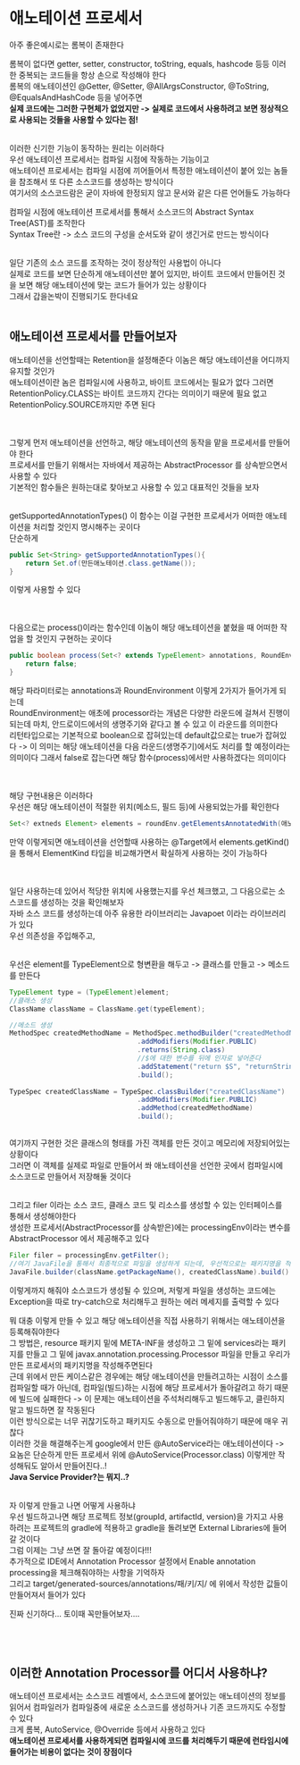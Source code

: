 # 애노테이션 프로세서
아주 좋은예시로는 롬복이 존재한다 <br>

롬복이 없다면 getter, setter, constructor, toString, equals, hashcode 등등 이러한 중복되는 코드들을 항상 손으로 작성해야 한다 <br>
롬복의 애노테이션인 @Getter, @Setter, @AllArgsConstructor, @ToString, @EqualsAndHashCode 등을 넣어주면 <br>
**실제 코드에는 그러한 구현체가 없었지만 -> 실제로 코드에서 사용하려고 보면 정상적으로 사용되는 것들을 사용할 수 있다는 점!** <br>
<br>

이러한 신기한 기능이 동작하는 원리는 이러하다 <br>
우선 애노테이션 프로세서는 컴파일 시점에 작동하는 기능이고 <br>
애노테이션 프로세서는 컴파일 시점에 끼어들어서 특정한 애노테이션이 붙어 있는 놈들을 참조해서 또 다른 소스코드를 생성하는 방식이다 <br>
여기서의 소스코드람은 굳이 자바에 한정되지 않고 문서와 같은 다른 언어들도 가능하다 <br>

컴파일 시점에 애노테이션 프로세서를 통해서 소스코드의 Abstract Syntax Tree(AST)를 조작한다 <br>
Syntax Tree란 -> 소스 코드의 구성을 순서도와 같이 생긴거로 만드는 방식이다 <br>
<br>

일단 기존의 소스 코드를 조작하는 것이 정상적인 사용법이 아니다 <br>
실제로 코드를 보면 단순하게 애노테이션만 붙어 있지만, 바이트 코드에서 만들어진 것을 보면 해당 애노테이션에 맞는 코드가 들어가 있는 상황이다 <br>
그래서 갑을논박이 진행되기도 한다네요 <br>
<br>


## 애노테이션 프로세서를 만들어보자
애노테이션을 선언할때는 Retention을 설정해준다 이놈은 해당 애노테이션을 어디까지 유지할 것인가 <br> 
애노테이션이란 놈은 컴파일시에 사용하고, 바이트 코드에서는 필요가 없다 그러면 RetentionPolicy.CLASS는 바이트 코드까지 간다는 의미이기 때문에 필요 없고 RetentionPolicy.SOURCE까지만 주면 된다 <br>
<br><br>

그렇게 먼저 애노테이션을 선언하고, 해당 애노테이션의 동작을 맡을 프로세서를 만들어야 한다 <br>
프로세서를 만들기 위해서는 자바에서 제공하는 AbstractProcessor 를 상속받으면서 사용할 수 있다 <br>
기본적인 함수들은 원하는대로 찾아보고 사용할 수 있고 대표적인 것들을 보자 <br>
<br>

getSupportedAnnotationTypes() 이 함수는 이걸 구현한 프로세서가 어떠한 애노테이션을 처리할 것인지 명시해주는 곳이다 <br>
단순하게 <br>
```java
public Set<String> getSupportedAnnotationTypes(){
    return Set.of(만든애노테이션.class.getName());
}
```
이렇게 사용할 수 있다 <br>
<br><br>

다음으로는 process()이라는 함수인데 이놈이 해당 애노테이션을 붙혔을 때 어떠한 작업을 할 것인지 구현하는 곳이다 <br>
```java
public boolean process(Set<? extends TypeElement> annotations, RoundEnvirnment roundEnv){
    return false;
}
```
해당 파라미터로는 annotations과 RoundEnvironment 이렇게 2가지가 들어가게 되는데 <br>
RoundEnvironment는 애초에 processor라는 개념은 다양한 라운드에 걸쳐서 진행이되는데 마치, 안드로이드에서의 생명주기와 같다고 볼 수 있고 이 라운드를 의미한다 <br>
리턴타입으로는 기본적으로 boolean으로 잡혀있는데 default값으로는 true가 잡혀있다 -> 이 의미는 해당 애노테이션을 다음 라운드(생명주기)에서도 처리를 할 예정이라는 의미이다 그래서 false로 잡는다면 해당 함수(process)에서만 사용하겠다는 의미이다 <br>
<br><br>

해당 구현내용은 이러하다 <br>
우선은 해당 애노테이션이 적절한 위치(메소드, 필드 등)에 사용되었는가를 확인한다 <br>
```java
Set<? extneds Element> elements = roundEnv.getElementsAnnotatedWith(애노테이션.class);
```

만약 이렇게되면 애노테이션을 선언할때 사용하는 @Target에서 elements.getKind()을 통해서 ElementKind 타입을 비교해가면서 확실하게 사용하는 것이 가능하다 <br>
<br><br>

일단 사용하는데 있어서 적당한 위치에 사용했는지를 우선 체크했고, 그 다음으로는 소스코드를 생성하는 것을 확인해보자 <br>
자바 소스 코드를 생성하는데 아주 유용한 라이브러리는 Javapoet 이라는 라이브러리가 있다 <br>
우선 의존성을 주입해주고, <br><br>

우선은 element를 TypeElement으로 형변환을 해두고 -> 클래스를 만들고 -> 메소드를 만든다
```java
TypeElement type = (TypeElement)element;
//클래스 생성
ClassName className = ClassName.get(typeElement);

//메소드 생성
MethodSpec createdMethodName = MethodSpec.methodBuilder("createdMethodName")
                                .addModifiers(Modifier.PUBLIC)
                                .returns(String.class)
                                //$에 대한 변수를 뒤에 인자로 넣어준다
                                .addStatement("return $S", "returnString")
                                .build();
                                
TypeSpec createdClassName = TypeSpec.classBuilder("createdClassName")
                                .addModifiers(Modifier.PUBLIC)
                                .addMethod(createdMethodName)
                                .build();
                                
```
여기까지 구현한 것은 클래스의 형태를 가진 객체를 만든 것이고 메모리에 저장되어있는 상황이다 <br>
그러면 이 객체를 실제로 파일로 만들어서 쏴 애노테이션을 선언한 곳에서 컴파일시에 소스코드로 만들어서 저장해둘 것이다 <br><br>

그리고 filer 이라는 소스 코드, 클래스 코드 및 리소스를 생성할 수 있는 인터페이스를 통해서 생성해야한다 <br>
생성한 프로세서(AbstractProcessor를 상속받은)에는 processingEnv이라는 변수를 AbstractProcessor 에서 제공해주고 있다 <br>
```java
Filer filer = processingEnv.getFilter();
//여기 JavaFile을 통해서 최종적으로 파일을 생성하게 되는데, 우선적으로는 패키지명을 적어줘야하고, 해당 패키지명은 기본적으로 element변수와 같은 위치에 있는 것이 자연스럽다
JavaFile.builder(className.getPackageName(), createdClassName).build().writeTo(filer);
```
이렇게까지 해줘야 소스코드가 생성될 수 있으며, 저렇게 파일을 생성하는 코드에는 Exception을 따로 try-catch으로 처리해두고 원하는 에러 메세지를 출력할 수 있다 <br>


뭐 대충 이렇게 만들 수 있고 해당 애노테이션을 직접 사용하기 위해서는 애노테이션을 등록해줘야한다 <br>
그 방법은, resource 패키지 밑에 META-INF을 생성하고 그 밑에 services라는 패키지를 만들고 그 밑에 javax.annotation.processing.Processor 파일을 만들고 우리가 만든 프로세서의 패키지명을 작성해주면된다 <br>
근데 위에서 만든 케이스같은 경우에는 해당 애노테이션을 만들려고하는 시점이 소스를 컴파일할 때가 아닌데, 컴파일(빌드)하는 시점에 해당 프로세서가 돌아갈려고 하기 때문에 빌드에 실패한다 -> 이 문제는 애노테이션을 주석처리해두고 빌드해두고, 클린하지 말고 빌드하면 잘 작동된다 <br>
이런 방식으로는 너무 귀찮기도하고 패키지도 수동으로 만들어줘야하기 때문에 매우 귀찮다 <br>
이러한 것을 해결해주는게 google에서 만든 @AutoService라는 애노테이션이다 -> 요놈은 단순하게 만든 프로세서 위에 @AutoService(Processor.class) 이렇게만 작성해둬도 알아서 만들어진다..! <br>
**Java Service Provider?는 뭐지..?** <br>
<br>

자 이렇게 만들고 나면 어떻게 사용하냐 <br>
우선 빌드하고나면 해당 프로젝트 정보(groupId, artifactId, version)을 가지고 사용하려는 프로젝트의 gradle에 적용하고 gradle을 돌려보면 External Libraries에 들어갈 것이다 <br>
그럼 이제는 그냥 쓰면 잘 돌아갈 예정이다!!! <br>
추가적으로 IDE에서 Annotation Processor 설정에서 Enable annotation processing을 체크해줘야하는 사항을 기억하자 <br>
그리고 target/generated-sources/annotations/패/키/지/ 에 위에서 작성한 값들이 만들어져서 들어가 있다 <br>


진짜 신기하다... 토이때 꼭만들어보자.... <br>
<br><br><br>

## 이러한 Annotation Processor를 어디서 사용하냐?
애노테이션 프로세서는 소스코드 레벨에서, 소스코드에 붙어있는 애노테이션의 정보를 읽어서 컴파일러가 컴파일중에 새로운 소스코드를 생성하거나 기존 코드까지도 수정할 수 있다 <br>
크게 롬복, AutoService, @Override 등에서 사용하고 있다<br>
**애노테이션 프로세서를 사용하게되면 컴파일시에 코드를 처리해두기 때문에 런타임시에 들어가는 비용이 없다는 것이 장점이다** <br>
<br><br>

<br><br><br><br><br><br><br><br><br><br>

